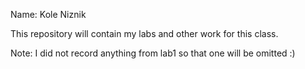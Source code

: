 Name: Kole Niznik

This repository will contain my labs and other work for this class. 

Note: I did not record anything from lab1 so that one will be omitted :)
